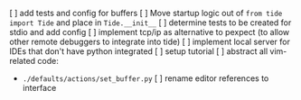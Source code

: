 [ ] add tests and config for buffers
[ ] Move startup logic out of `from tide import Tide` and place in `Tide.__init__`
[ ] determine tests to be created for stdio and add config
[ ] implement tcp/ip as alternative to pexpect (to allow other remote debuggers to integrate into tide)
[ ] implement local server for IDEs that don't have python integrated
[ ] setup tutorial
[ ] abstract all vim-related code:
  - `./defaults/actions/set_buffer.py`
[ ] rename editor references to interface
